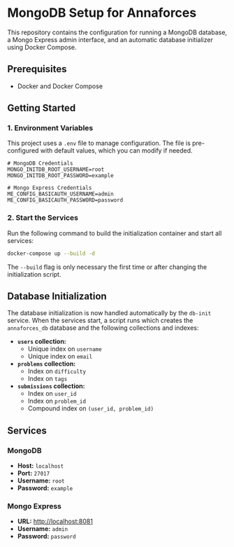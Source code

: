 # MongoDB Setup for Annaforces

This repository contains the configuration for running a MongoDB database, a Mongo Express admin interface, and an automatic database initializer using Docker Compose.

## Prerequisites

- Docker and Docker Compose

## Getting Started

### 1. Environment Variables
This project uses a `.env` file to manage configuration. The file is pre-configured with default values, which you can modify if needed.

```
# MongoDB Credentials
MONGO_INITDB_ROOT_USERNAME=root
MONGO_INITDB_ROOT_PASSWORD=example

# Mongo Express Credentials
ME_CONFIG_BASICAUTH_USERNAME=admin
ME_CONFIG_BASICAUTH_PASSWORD=password
```

### 2. Start the Services
Run the following command to build the initialization container and start all services:
```bash
docker-compose up --build -d
```
The `--build` flag is only necessary the first time or after changing the initialization script.

## Database Initialization
The database initialization is now handled automatically by the `db-init` service. When the services start, a script runs which creates the `annaforces_db` database and the following collections and indexes:

-   **`users` collection:**
    -   Unique index on `username`
    -   Unique index on `email`
-   **`problems` collection:**
    -   Index on `difficulty`
    -   Index on `tags`
-   **`submissions` collection:**
    -   Index on `user_id`
    -   Index on `problem_id`
    -   Compound index on `(user_id, problem_id)`

## Services

### MongoDB
-   **Host:** `localhost`
-   **Port:** `27017`
-   **Username:** `root`
-   **Password:** `example`

### Mongo Express
-   **URL:** [http://localhost:8081](http://localhost:8081)
-   **Username:** `admin`
-   **Password:** `password`

